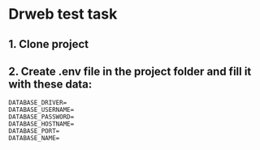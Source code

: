 # Drweb test task

## 1. Clone project

## 2. Create .env file in the project folder and fill it with these data:

```
DATABASE_DRIVER=
DATABASE_USERNAME=
DATABASE_PASSWORD=
DATABASE_HOSTNAME=
DATABASE_PORT=
DATABASE_NAME=
```

